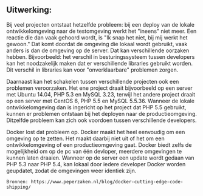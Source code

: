 ## Uitwerking:

Bij veel projecten ontstaat hetzelfde probleem: bij een deploy van de lokale ontwikkelomgeving naar de testomgeving werkt het "ineens" niet meer. Een reactie die dan vaak gehoord wordt, is "Ik snap het niet, bij mij werkt het gewoon." Dat komt doordat de omgeving die lokaal wordt gebruikt, vaak anders is dan de omgeving op de server. Dat kan verschillende oorzaken hebben. Bijvoorbeeld: het verschil in besturingssysteem tussen developers kan het noodzakelijk maken dat er verschillende libraries gebruikt worden. Dit verschil in libraries kan voor "onverklaarbare" problemen zorgen.

Daarnaast kan het schakelen tussen verschillende projecten ook een problemen veroorzaken. Het ene project draait bijvoorbeeld op een server met Ubuntu 14.04, PHP 5.3 en MySQL 3.23, terwijl het andere project draait op een server met CentOS 6, PHP 5.5 en MySQL 5.5.36. Wanneer de lokale ontwikkelomgeving dan is ingericht op het project dat PHP 5.5 gebruikt, kunnen er problemen ontstaan bij het deployen naar de productieomgeving. Ditzelfde probleem kan zich ook voordoen tussen verschillende developers.

Docker lost dat probleem op. Docker maakt het heel eenvoudig om een omgeving op te zetten. Het maakt daarbij niet uit of het om een ontwikkelomgeving of een productieomgeving gaat. Docker biedt zelfs de mogelijkheid om op de pc van één devloper, meerdere omgevingen te kunnen laten draaien. Wanneer op de server een update wordt gedaan van PHP 5.3 naar PHP 5.4, kan lokaal door iedere developer Docker worden geupdatet, zodat de omgevingen weer identiek zijn.

```
Bronnen: https://www.peperzaken.nl/blog/docker-cutting-edge-code-shipping/
```
